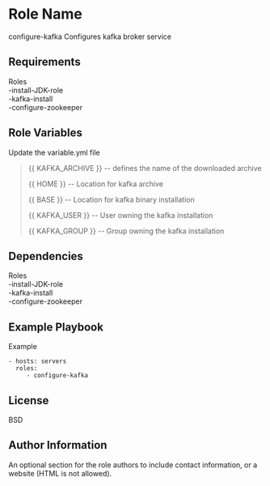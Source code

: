 Role Name
=========

configure-kafka
Configures kafka broker service

Requirements
------------

Roles <br />
-install-JDK-role<br />
-kafka-install<br />
-configure-zookeeper<br />


Role Variables
--------------
Update the variable.yml file 

>{{ KAFKA_ARCHIVE }} -- defines the name of the downloaded archive
>
>{{ HOME }} -- Location for kafka archive
>
>{{ BASE }} -- Location for kafka binary installation
>
>{{ KAFKA_USER }} -- User owning the kafka installation
>
>{{ KAFKA_GROUP }} -- Group owning the kafka installation


Dependencies
------------

Roles<br />
-install-JDK-role<br />
-kafka-install<br />
-configure-zookeeper<br />

Example Playbook
----------------

Example

    - hosts: servers
      roles:
         - configure-kafka

License
-------

BSD

Author Information
------------------

An optional section for the role authors to include contact information, or a website (HTML is not allowed).
